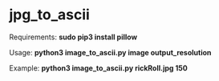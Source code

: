 # jpg_to_ascii

Requirements: **sudo pip3 install pillow**

Usage: **python3 image_to_ascii.py image output_resolution**

Example: **python3 image_to_ascii.py rickRoll.jpg 150**
